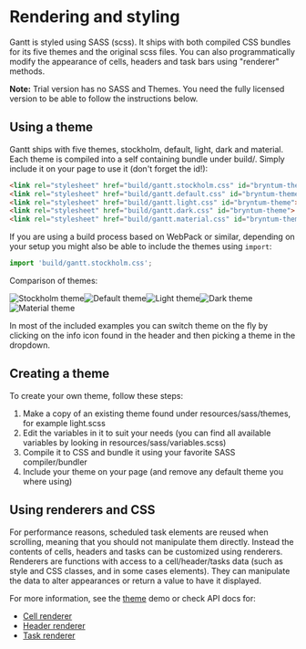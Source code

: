 # Rendering and styling
Gantt is styled using SASS (scss). It ships with both compiled CSS bundles for its five themes and the original scss files.
You can also programmatically modify the appearance of cells, headers and task bars using "renderer" methods.

**Note:** Trial version has no SASS and Themes. You need the fully licensed version to be able to follow the instructions below.

## Using a theme

Gantt ships with five themes, stockholm, default, light, dark and material. Each theme is compiled into a self containing
bundle under build/. Simply include it on your page to use it (don't forget the id!):

```html
<link rel="stylesheet" href="build/gantt.stockholm.css" id="bryntum-theme">
<link rel="stylesheet" href="build/gantt.default.css" id="bryntum-theme">
<link rel="stylesheet" href="build/gantt.light.css" id="bryntum-theme">
<link rel="stylesheet" href="build/gantt.dark.css" id="bryntum-theme">
<link rel="stylesheet" href="build/gantt.material.css" id="bryntum-theme">
```

If you are using a build process based on WebPack or similar, depending on your setup you might also be able to include
the themes using `import`:

```javascript
import 'build/gantt.stockholm.css';
```

Comparison of themes:

<div class="image-row">
    <img src="resources/images/theme-stockholm.png" alt="Stockholm theme" style="max-width : 512px"><img src="resources/images/theme-default.png" alt="Default theme" style="max-width : 512px"><img src="resources/images/theme-light.png" alt="Light theme" style="max-width : 512px"><img src="resources/images/theme-dark.png" alt="Dark theme" style="max-width : 512px"><img src="resources/images/theme-material.png" alt="Material theme" style="max-width : 512px">
</div>

In most of the included examples you can switch theme on the fly by clicking on the info icon found in the header and
then picking a theme in the dropdown.

## Creating a theme

To create your own theme, follow these steps:

1. Make a copy of an existing theme found under resources/sass/themes, for example light.scss
2. Edit the variables in it to suit your needs (you can find all available variables by looking in resources/sass/variables.scss)
3. Compile it to CSS and bundle it using your favorite SASS compiler/bundler
4. Include your theme on your page (and remove any default theme you where using)

## Using renderers and CSS

For performance reasons, scheduled task elements are reused when scrolling, meaning that you should not manipulate them
directly. Instead the contents of cells, headers and tasks can be customized using renderers. Renderers are functions
with access to a cell/header/tasks data (such as style and CSS classes, and in some cases elements). They can
manipulate the data to alter appearances or return a value to have it displayed.

For more information, see the [theme](../examples/theme) demo or check API docs for:
* [Cell renderer](#Grid/column/Column#config-renderer)
* [Header renderer](#Grid/column/Column#config-headerRenderer)
* [Task renderer](#Gantt/view/Gantt#config-taskRenderer)
